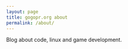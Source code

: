 ```yaml
---
layout: page
title: gogopr.org about
permalink: /about/
---
```


Blog about code, linux and game development.
